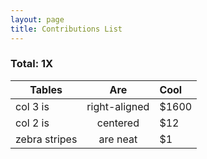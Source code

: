 ```yaml
---
layout: page
title: Contributions List
---
```


### Total: 1X

| Tables        | Are           | Cool  |
| ------------- |:-------------:|:----- |
| col 3 is      | right-aligned | $1600 |
| col 2 is      | centered      |   $12 |
| zebra stripes | are neat      |    $1 |
